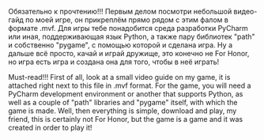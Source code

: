 Обязательно к прочтению!!! 
Первым делом посмотри небольшой видео-гайд по моей игре, он прикреплём прямо рядом с этим фалом в формате .mvf.
Для игры тебе понадобится среда разработки PyCharm или иная, поддерживающая язык Python, а также пару библиотек "path" и собственно "pygame",
с помощью которой и сделана игра.
Ну а дальше всё просто, качай и играй дружище, это конечно не For Honor, но игра есть игра и создана она для того, чтобы в неё играть!

Must-read!!!
First of all, look at a small video guide on my game, it is attached right next to this file in .mvf format.
For the game, you will need a PyCharm development environment or another that supports Python, as well as a couple of "path" libraries and "pygame" itself,
with which the game is made.
Well, then everything is simple, download and play, my friend, this is certainly not For Honor, but the game is a game and it was created in order to play it!
